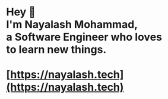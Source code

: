 # Hey 👋 <br> I'm Nayalash Mohammad, <br> a Software Engineer who loves<br> to learn new things. <br><br> [https://nayalash.tech](https://nayalash.tech)
